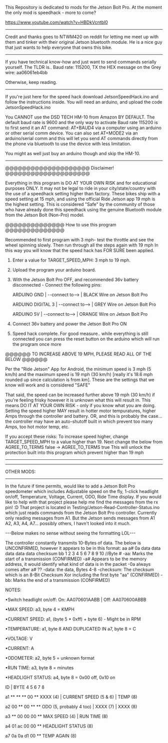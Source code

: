 This Repository is dedicated to mods for the Jetson Bolt Pro. At the moment the only mod is speedhack - more to come?

https://www.youtube.com/watch?v=HBDkVcntbl0

**************

Credit and thanks goes to NTWM420 on reddit for letting me meet up with them and tinker with their original Jetson bluetooth module.
He is a nice guy that just wants to help everyone that owns this bike.

**************

If you have technical know-how and just want to send commands serially yourself. The TLDR is..
Baud rate: 115200, TX the HEX message on the Grey wire: aa06061eb4bb

Otherwise, keep reading.

**************

If you're just here for the speed hack download JetsonSpeedHack.ino and follow the instructions inside.
You will need an arduino, and upload the code JetsonSpeedHack.ino

You CANNOT use the DSD TECH HM-10 from Amazon BY DEFAULT. The default baud rate is 9600 and the only way to activate Baud rate 115200 is to first send it an AT command: AT+BAUD4 via a computer using an arduino or other serial comm device. You can also set AT+MODE2 via an arduino/serial comm and this will let you send AT commands directly from the phone via bluetooth to use the device with less limitation.

You might as well just buy an arduino though and skip the HM-10.

**************

@@@@@@@@@@@@@@@@@@@@ Disclaimer! @@@@@@@@@@@@@@@@@@@@

Everything in this program is DO AT YOUR OWN RISK and for educational purposes ONLY.
It may not be legal to ride in your city/state/country with the use of a speedhack
setting higher than factory.
These bikes ship with a speed setting at 15 mph, and using the official Ride Jetson
app 19 mph is the highest setting. This is considered "Safe" by the community of those
who have already done this speedhack using the genuine Bluetooth module from the
Jetson Bolt (Non-Pro) model.

@@@@@@@@@@@@@@ How to use this program @@@@@@@@@@@@@@

Recommended to first program with 3 mph- test the throttle and see the wheel spinning slowly.
Then run through all the steps again with 19 mph
In this way you will know that the speed hack has FOR SURE been applied.

1) Enter a value for TARGET_SPEED_MPH: 3 mph to 19 mph.
2) Upload the program your arduino board.
3) With the Jetson Bolt Pro OFF, and recommended 36v battery disconnected - Connect the following pins:

   ARDUINO GND       | --connect to--> | BLACK Wire on Jetson Bolt Pro
   
   ARDUINO DIGITAL 3 | --connect to--> | GREY Wire on Jetson Bolt Pro
   
   ARDUINO 5V        | --connect to--> | ORANGE Wire on Jetson Bolt Pro
   
4) Connect 36v battery and power the Jetson Bolt Pro ON
5) Speed hack complete. For good measure.. while everything is still connected you can press the reset
   button on the arduino which will run the program once more


@@@@@@ TO INCREASE ABOVE 19 MPH, PLEASE READ ALL OF THE BELOW @@@@@@

Per the "Ride Jetson" App for Android, the minimum speed is 3 mph (5 km/h) and the
maximum speed is 19 mph (30 km/h) [really it's 18.6 mph rounded up since calculation is from km].
These are the settings that we know will work and is considered "SAFE"

That said, the speed can be increased further above 19 mph (30 km/h) if you're feeling frisky however it is
unknown what this will result in. This means DO IT AT YOUR OWN RISK - only if you know what you are doing.
Setting the speed higher MAY result in hotter motor tempuratures, higher Amps through the controller
and battery. OR, and this is probably the case... the controller may have an auto-shutoff built in which
prevent too many Amps, too hot motor temp, etc.

If you accept these risks:
To increase speed higher, change TARGET_SPEED_MPH to a value higher than 19. Next change the below from
                         AGREE_TO_TERMS false -> AGREE_TO_TERMS true
This will unlock the protection built into this program which prevent higher than 19 mph

**************

**************

OTHER MODS:

**************
In the future if time permits, would like to add a Jetson Bolt Pro speedometer which includes Adjustable speed on the fly, 1-click headlight on/off, Temperature, Voltage, Current, ODO, Ride Time display.
If you would like to help with that project please help me find the messages from the rx pin! :D
That project is located in Testing/Jetson-Read-Controller-Status.ino which just reads commands from the Jetson Bolt Pro controller. Currently only reading messages from A1. But the Jetson sends messages from A1 A2, A3, A4, A7... possibly others, I havn't looked into it much.

---Below makes no sense without seeing the formatting LOL---

The controller constantly transmits 10-Bytes of data. The below is UNCONFIRMED, however it appears to be in this format:
aa a# 0a data data data data data checksum bb
1  2  3  4    5    6    7    8    9        10 //Byte #
-aa: Marks the start of a transmission (CONFIRMED)
-a# Appears to be the memory address, it would identify what kind of data is in the packet
-0a always comes after a# ??
-data: the data, Bytes 4-8
-checksum: The checksum which is an 8-Bit Checksum Xor including the first byte "aa" (CONFIRMED)
-bb: Marks the end of a transmission (CONFIRMED)

NOTES:

•Switch headlight on/off: On: AA070601AABB | Off: AA070600ABBB

•MAX SPEED:         a3, byte 4 = KMPH

•CURRENT SPEED:     a1, (byte 5 * 0xff) + byte 6) - Might be in RPM

•TEMPERATURE:       a1, byte 8 AND DUPLICATED IN a7, byte 8 = C

•VOLTAGE:  V

•CURRENT:  A 

•ODOMETER:          a2, byte 5 = unknown format

•RUN TIME:          a3, byte 8 = minutes

•HEADLIGHT STATUS:  a4, byte 8 = 0x00 off, 0x10 on

ID |  BYTE  4  5  6  7  8

a1          ** ** ** 00 **  XXXX (4) | CURRENT SPEED (5 & 6) | TEMP (8)

a2          00 ** 00 ** **  ODO (5, probably 4 too) | XXXX (7) | XXXX (8)

a3          ** 00 00 00 **  MAX SPEED (4) | RUN TIME (8)

a4          01 ac 00 00 **  HEADLIGHT STATUS (8)

a7          0a 0a d1 00 **  TEMP AGAIN (8)

